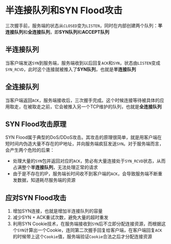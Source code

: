 # 半连接队列和SYN Flood攻击

三次握手前，服务端的状态从`CLOSED`变为`LISTEN`，同时在内部创建两个队列：**半连接队列**和**全连接队列**，即**SYN队列**和**ACCEPT队列**

## 半连接队列

当客户端发送`SYN`到服务端，服务端收到以后回复`ACK`和`SYN`，状态由`LISTEN`变成`SYN_RCVD`，此时这个连接就被推入了**SYN队列**，也就是**半连接队列**

## 全连接队列

当客户端返回`ACK`，服务端接收后，三次握手完成。这个时候连接等待被具体的应用取走，在被取走之前，它会被推入另一个TCP维护的队列，也就是**全连接队列**

## SYN Flood攻击原理

SYN Flood属于典型的DoS/DDoS攻击。其攻击的原理很简单，就是用客户端在短时间内伪造大量不存在的IP地址，并向服务端疯狂发送`SYN`。对于服务端而言，会产生两个危险的后果：
- 处理大量的`SYN`包并返回对应的`ACK`，势必有大量连接处于`SYN_RCVD`状态，从而占满整个**半连接队列**，无法处理正常的请求
- 由于是不存在的IP，服务端长时间收不到客户端的`ACK`，会导致服务端不断重发数据，知道耗尽服务端的资源

## 应对SYN Flood攻击

1. 增加SYN连接，也就是增加半连接队列的容量
2. 减少SYN + ACK重试次数，避免大量的超时重发
3. 利用SYN Cookie技术，在服务端接收到`SYN`后不立即分配连接资源，而根据这个`SYN`计算出一个Cookie，连同第二次握手回复给客户端，在客户端回复`ACK`的时候带上这个`Cookie`值，服务端验证`Cookie`合法之后才分配连接资源
